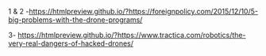 
1 & 2 -https://htmlpreview.github.io/?https://foreignpolicy.com/2015/12/10/5-big-problems-with-the-drone-programs/

3- https://htmlpreview.github.io/?https://www.tractica.com/robotics/the-very-real-dangers-of-hacked-drones/
